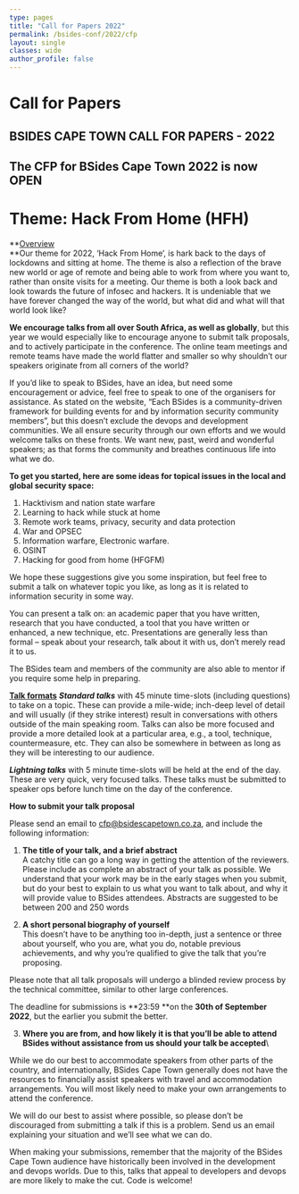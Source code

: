 ```yaml
---
type: pages
title: "Call for Papers 2022"
permalink: /bsides-conf/2022/cfp
layout: single
classes: wide
author_profile: false
---
```


# Call for Papers

## BSIDES CAPE TOWN CALL FOR PAPERS - 2022


## The CFP for BSides Cape Town 2022 is now OPEN


# Theme: Hack From Home (HFH)

**<span style="text-decoration:underline;">Overview \
</span>**Our theme for 2022, ‘Hack From Home’, is hark back to the days of lockdowns and sitting at home. The theme is also a reflection of the brave new world or age of remote and being able to work from where you want to, rather than onsite visits for a meeting. Our theme is both a look back and look towards the future of infosec and hackers. It is undeniable that we have forever changed the way of the world, but what did and what will that world look like? 

**We encourage talks from all over South Africa, as well as globally**, but this year we would especially like to encourage anyone to submit talk proposals, and to actively participate in the conference. The online team meetings and remote teams have made the world flatter and smaller so why shouldn’t our speakers originate from all corners of the world?

If you’d like to speak to BSides, have an idea, but need some encouragement or advice, feel free to speak to one of the organisers for assistance. As stated on the website, “Each BSides is a community-driven framework for building events for and by information security community members”, but this doesn’t exclude the devops and development communities. We all ensure security through our own efforts and we would welcome talks on these fronts. We want new, past, weird and wonderful speakers; as that forms the community and breathes continuous life into what we do.

**To get you started, here are some ideas for topical issues in the local and global security space:**



1. Hacktivism and nation state warfare
2. Learning to hack while stuck at home
3. Remote work teams, privacy, security and data protection
4. War and OPSEC
5. Information warfare, Electronic warfare.
6. OSINT
7. Hacking for good from home (HFGFM)

We hope these suggestions give you some inspiration, but feel free to submit a talk on whatever topic you like, as long as it is related to information security in some way.


You can present a talk on: an academic paper that you have written, research that you have conducted, a tool that you have written or enhanced, a new technique, etc. Presentations are generally less than formal – speak about your research, talk about it with us, don’t merely read it to us.

The BSides team and members of the community are also able to mentor if you require some help in preparing.


**<span style="text-decoration:underline;">Talk formats</span>**
**_Standard talks_** with 45 minute time-slots (including questions) to take on a topic. These can  provide a mile­-wide; inch­-deep level of detail and will usually (if they strike interest) result in conversations with others outside of the main speaking room. Talks can also be more focused and provide a more detailed look at a particular area, e.g., a tool, technique, countermeasure, etc. They can also be somewhere in between as long as they will be interesting to our audience.

**_Lightning talks_** with 5 minute time-slots will be held at the end of the day. These are very quick, very focused talks. These talks must be submitted to speaker ops before lunch time on the day of the conference.

**How to submit your talk proposal**

Please send an email to cfp@bsidescapetown.co.za, and include the following information:

 
1. **The title of your talk, and a brief abstract**\
A catchy title can go a long way in getting the attention of the reviewers. Please include as complete an abstract of your talk as possible. We understand that your work may be in the early stages when you submit, but do your best to explain to us what you want to talk about, and why it will provide value to BSides attendees. Abstracts are suggested to be between 200 and 250 words 

2. **A short personal biography of yourself**\
This doesn’t have to be anything too in-depth, just a sentence or three about yourself, who you are, what you do, notable previous achievements, and why you’re qualified to give the talk that you’re proposing. 


Please note that all talk proposals will undergo a blinded review process by the technical committee, similar to other large conferences.

The deadline for submissions is **23:59 **on the **30th of September 2022**, but the earlier you submit the better.  


3. **Where you are from, and how likely it is that you’ll be able to attend BSides without assistance from us should your talk be accepted**\

While we do our best to accommodate speakers from other parts of the country, and internationally, BSides Cape Town generally does not have the resources to financially assist speakers with travel and accommodation arrangements. You will most likely need to make your own arrangements to attend the conference.

We will do our best to assist where possible, so please don’t be discouraged from submitting a talk if this is a problem. Send us an email explaining your situation and we’ll see what we can do. 


When making your submissions, remember that the majority of the BSides Cape Town audience have historically been involved in the development and devops worlds. Due to this, talks that appeal to developers and devops are more likely to make the cut. Code is welcome!
